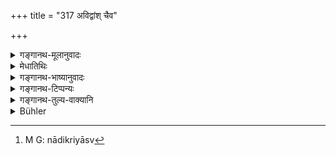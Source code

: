 +++
title = "317 अविद्वांश् चैव"

+++

<details><summary>गङ्गानथ-मूलानुवादः</summary>

Learned or unlearned, the Brāhmaṇa is a great divinity; just as consecrated or unconsecrated, the fire is a great divinity.—(317)
</details>

<details><summary>मेधातिथिः</summary>

जातिमात्राश्रयाणाम् अनवज्ञानंम्, न विद्वत्ताम् अपेक्षेत दानादिक्रियास्व्[^७७३] इव । यथा "चैतन् न पादतः कुर्यात्" (म्ध् ४.५४) इत्य् अग्नौ ॥ ९.३१७ ॥


[^७७३]:
     M G: nādikriyāsv
</details>

<details><summary>गङ्गानथ-भाष्यानुवादः</summary>

Disrespect towards Brāhmaṇas is to be avoided only through consideration of their caste; and their learning or other qualifications have not to be taken into consideration, as they are done in the making of gifts and on other occasions. This stands on the same footing as the avoiding of touching fire with the foot.—(317)
</details>

<details><summary>गङ्गानथ-टिप्पन्यः</summary>

This verse is quoted in *Vīramitordaya* (Rājanīti, p. 151).
</details>

<details><summary>गङ्गानथ-तुल्य-वाक्यानि</summary>

**(verses 9.313-322)  
**

See Comparative notes for [Verse 9.313].
</details>

<details><summary>Bühler</summary>

317	A Brahmana, be he ignorant or learned, is a great divinity, just as the fire, whether carried forth (for the performance of a burnt-oblation) or not carried forth, is a great divinity.
</details>
